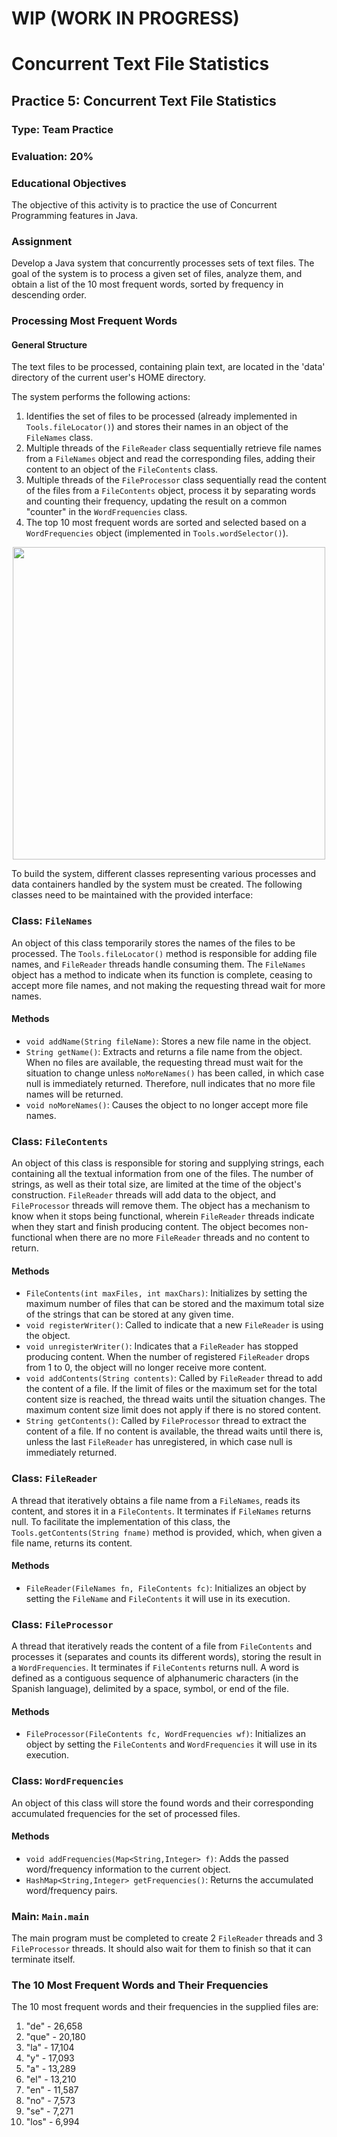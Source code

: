 # WIP (WORK IN PROGRESS) 
# Concurrent Text File Statistics

## Practice 5: Concurrent Text File Statistics
### Type: Team Practice
### Evaluation: 20%
### Educational Objectives
The objective of this activity is to practice the use of Concurrent Programming features in Java.

### Assignment
Develop a Java system that concurrently processes sets of text files. The goal of the system is to process a given set of files, analyze them, and obtain a list of the 10 most frequent words, sorted by frequency in descending order.

### Processing Most Frequent Words

#### General Structure
The text files to be processed, containing plain text, are located in the 'data' directory of the current user's HOME directory.

The system performs the following actions:

1. Identifies the set of files to be processed (already implemented in `Tools.fileLocator()`) and stores their names in an object of the `FileNames` class.
2. Multiple threads of the `FileReader` class sequentially retrieve file names from a `FileNames` object and read the corresponding files, adding their content to an object of the `FileContents` class.
3. Multiple threads of the `FileProcessor` class sequentially read the content of the files from a `FileContents` object, process it by separating words and counting their frequency, updating the result on a common "counter" in the `WordFrequencies` class.
4. The top 10 most frequent words are sorted and selected based on a `WordFrequencies` object (implemented in `Tools.wordSelector()`).
<p align="center">
  <img width="500px" src="https://github.com/AlejandroDavidArzolaSaavedra/TP/assets/90756437/5d0097b6-a3c1-460c-88ac-865dbc4772d7">
</p>

To build the system, different classes representing various processes and data containers handled by the system must be created. The following classes need to be maintained with the provided interface:

### Class: `FileNames`
An object of this class temporarily stores the names of the files to be processed. The `Tools.fileLocator()` method is responsible for adding file names, and `FileReader` threads handle consuming them. The `FileNames` object has a method to indicate when its function is complete, ceasing to accept more file names, and not making the requesting thread wait for more names.

#### Methods
- `void addName(String fileName)`: Stores a new file name in the object.
- `String getName()`: Extracts and returns a file name from the object. When no files are available, the requesting thread must wait for the situation to change unless `noMoreNames()` has been called, in which case null is immediately returned. Therefore, null indicates that no more file names will be returned.
- `void noMoreNames()`: Causes the object to no longer accept more file names.

### Class: `FileContents`
An object of this class is responsible for storing and supplying strings, each containing all the textual information from one of the files. The number of strings, as well as their total size, are limited at the time of the object's construction. `FileReader` threads will add data to the object, and `FileProcessor` threads will remove them. The object has a mechanism to know when it stops being functional, wherein `FileReader` threads indicate when they start and finish producing content. The object becomes non-functional when there are no more `FileReader` threads and no content to return.

#### Methods
- `FileContents(int maxFiles, int maxChars)`: Initializes by setting the maximum number of files that can be stored and the maximum total size of the strings that can be stored at any given time.
- `void registerWriter()`: Called to indicate that a new `FileReader` is using the object.
- `void unregisterWriter()`: Indicates that a `FileReader` has stopped producing content. When the number of registered `FileReader` drops from 1 to 0, the object will no longer receive more content.
- `void addContents(String contents)`: Called by `FileReader` thread to add the content of a file. If the limit of files or the maximum set for the total content size is reached, the thread waits until the situation changes. The maximum content size limit does not apply if there is no stored content.
- `String getContents()`: Called by `FileProcessor` thread to extract the content of a file. If no content is available, the thread waits until there is, unless the last `FileReader` has unregistered, in which case null is immediately returned.

### Class: `FileReader`
A thread that iteratively obtains a file name from a `FileNames`, reads its content, and stores it in a `FileContents`. It terminates if `FileNames` returns null. To facilitate the implementation of this class, the `Tools.getContents(String fname)` method is provided, which, when given a file name, returns its content.

#### Methods
- `FileReader(FileNames fn, FileContents fc)`: Initializes an object by setting the `FileName` and `FileContents` it will use in its execution.

### Class: `FileProcessor`
A thread that iteratively reads the content of a file from `FileContents` and processes it (separates and counts its different words), storing the result in a `WordFrequencies`. It terminates if `FileContents` returns null. A word is defined as a contiguous sequence of alphanumeric characters (in the Spanish language), delimited by a space, symbol, or end of the file.

#### Methods
- `FileProcessor(FileContents fc, WordFrequencies wf)`: Initializes an object by setting the `FileContents` and `WordFrequencies` it will use in its execution.

### Class: `WordFrequencies`
An object of this class will store the found words and their corresponding accumulated frequencies for the set of processed files.

#### Methods
- `void addFrequencies(Map<String,Integer> f)`: Adds the passed word/frequency information to the current object.
- `HashMap<String,Integer> getFrequencies()`: Returns the accumulated word/frequency pairs.

### Main: `Main.main`
The main program must be completed to create 2 `FileReader` threads and 3 `FileProcessor` threads. It should also wait for them to finish so that it can terminate itself.

### The 10 Most Frequent Words and Their Frequencies
The 10 most frequent words and their frequencies in the supplied files are:

1. "de" - 26,658
2. "que" - 20,180
3. "la" - 17,104
4. "y" - 17,093
5. "a" - 13,289
6. "el" - 13,210
7. "en" - 11,587
8. "no" - 7,573
9. "se" - 7,271
10. "los" - 6,994
